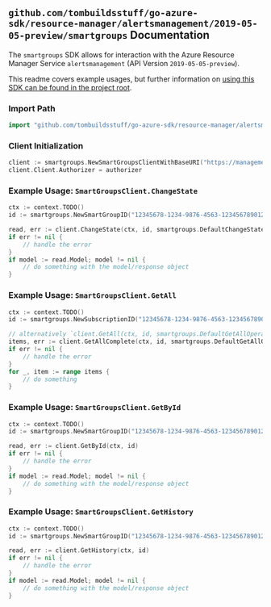 
## `github.com/tombuildsstuff/go-azure-sdk/resource-manager/alertsmanagement/2019-05-05-preview/smartgroups` Documentation

The `smartgroups` SDK allows for interaction with the Azure Resource Manager Service `alertsmanagement` (API Version `2019-05-05-preview`).

This readme covers example usages, but further information on [using this SDK can be found in the project root](https://github.com/tombuildsstuff/go-azure-sdk/tree/main/docs).

### Import Path

```go
import "github.com/tombuildsstuff/go-azure-sdk/resource-manager/alertsmanagement/2019-05-05-preview/smartgroups"
```


### Client Initialization

```go
client := smartgroups.NewSmartGroupsClientWithBaseURI("https://management.azure.com")
client.Client.Authorizer = authorizer
```


### Example Usage: `SmartGroupsClient.ChangeState`

```go
ctx := context.TODO()
id := smartgroups.NewSmartGroupID("12345678-1234-9876-4563-123456789012", "smartGroupIdValue")

read, err := client.ChangeState(ctx, id, smartgroups.DefaultChangeStateOperationOptions())
if err != nil {
	// handle the error
}
if model := read.Model; model != nil {
	// do something with the model/response object
}
```


### Example Usage: `SmartGroupsClient.GetAll`

```go
ctx := context.TODO()
id := smartgroups.NewSubscriptionID("12345678-1234-9876-4563-123456789012")

// alternatively `client.GetAll(ctx, id, smartgroups.DefaultGetAllOperationOptions())` can be used to do batched pagination
items, err := client.GetAllComplete(ctx, id, smartgroups.DefaultGetAllOperationOptions())
if err != nil {
	// handle the error
}
for _, item := range items {
	// do something
}
```


### Example Usage: `SmartGroupsClient.GetById`

```go
ctx := context.TODO()
id := smartgroups.NewSmartGroupID("12345678-1234-9876-4563-123456789012", "smartGroupIdValue")

read, err := client.GetById(ctx, id)
if err != nil {
	// handle the error
}
if model := read.Model; model != nil {
	// do something with the model/response object
}
```


### Example Usage: `SmartGroupsClient.GetHistory`

```go
ctx := context.TODO()
id := smartgroups.NewSmartGroupID("12345678-1234-9876-4563-123456789012", "smartGroupIdValue")

read, err := client.GetHistory(ctx, id)
if err != nil {
	// handle the error
}
if model := read.Model; model != nil {
	// do something with the model/response object
}
```
